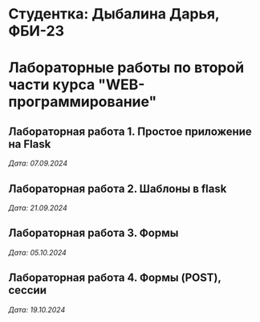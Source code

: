 # Студентка: Дыбалина Дарья, ФБИ-23

# Лабораторные работы по второй части курса "WEB-программирование"

## Лабораторная работа 1. Простое приложение на Flask

*Дата: 07.09.2024*

## Лабораторная работа 2. Шаблоны в flask

*Дата: 21.09.2024*

## Лабораторная работа 3. Формы

*Дата: 05.10.2024*

## Лабораторная работа 4. Формы (POST), сессии

*Дата: 19.10.2024*

